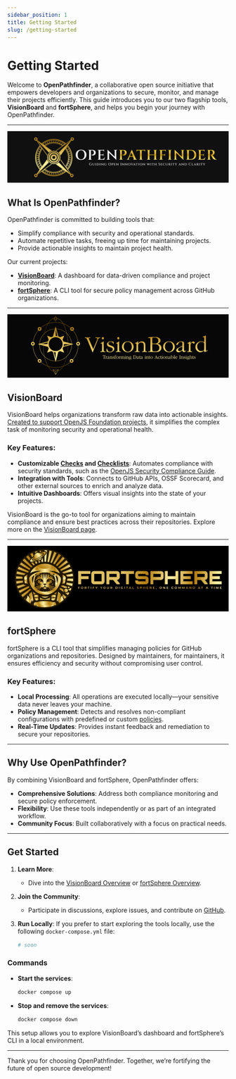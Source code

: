 ```yaml
---
sidebar_position: 1
title: Getting Started
slug: /getting-started
---
```


# Getting Started

Welcome to **OpenPathfinder**, a collaborative open source initiative that empowers developers and organizations to secure, monitor, and manage their projects efficiently. This guide introduces you to our two flagship tools, **VisionBoard** and **fortSphere**, and helps you begin your journey with OpenPathfinder.

---

![OpenPathfinder logo in header format](/img/openPathfinder_header.png)

## What Is OpenPathfinder?

OpenPathfinder is committed to building tools that:
- Simplify compliance with security and operational standards.
- Automate repetitive tasks, freeing up time for maintaining projects.
- Provide actionable insights to maintain project health.

Our current projects:
- **[VisionBoard](#visionboard)**: A dashboard for data-driven compliance and project monitoring.
- **[fortSphere](#fortsphere)**: A CLI tool for secure policy management across GitHub organizations.

---

![visionBoard logo in header format](/img/visionBoard_header.png)

## VisionBoard

VisionBoard helps organizations transform raw data into actionable insights. [Created to support OpenJS Foundation projects](/docs/history), it simplifies the complex task of monitoring security and operational health.

### Key Features:
- **Customizable [Checks](/docs/visionBoard/Checks) and [Checklists](/docs/visionBoard/checklists)**: Automates compliance with security standards, such as the [OpenJS Security Compliance Guide](/docs/visionBoard/checklists#official-checklists).
- **Integration with Tools**: Connects to GitHub APIs, OSSF Scorecard, and other external sources to enrich and analyze data.
- **Intuitive Dashboards**: Offers visual insights into the state of your projects.

VisionBoard is the go-to tool for organizations aiming to maintain compliance and ensure best practices across their repositories. Explore more on the [VisionBoard page](/docs/visionBoard).

---

![fortSphere logo in header format](/img/fortSphere_header.png)

## fortSphere

fortSphere is a CLI tool that simplifies managing policies for GitHub organizations and repositories. Designed by maintainers, for maintainers, it ensures efficiency and security without compromising user control.

### Key Features:
- **Local Processing**: All operations are executed locally—your sensitive data never leaves your machine.
- **Policy Management**: Detects and resolves non-compliant configurations with predefined or custom [policies](/docs/fortSphere/policies).
- **Real-Time Updates**: Provides instant feedback and remediation to secure your repositories.

---

## Why Use OpenPathfinder?

By combining VisionBoard and fortSphere, OpenPathfinder offers:
- **Comprehensive Solutions**: Address both compliance monitoring and secure policy enforcement.
- **Flexibility**: Use these tools independently or as part of an integrated workflow.
- **Community Focus**: Built collaboratively with a focus on practical needs.

---

## Get Started

1. **Learn More**:
   - Dive into the [VisionBoard Overview](/docs/visionBoard) or [fortSphere Overview](/docs/fortSphere).

2. **Join the Community**:
   - Participate in discussions, explore issues, and contribute on [GitHub](https://github.com/OpenPathfinder).

3. **Run Locally**:
   If you prefer to start exploring the tools locally, use the following `docker-compose.yml` file:

   ```yml
   # soon
   ```

### Commands
- **Start the services**:
  ```bash
  docker compose up
  ```

- **Stop and remove the services**:
  ```bash
  docker compose down
  ```

This setup allows you to explore VisionBoard’s dashboard and fortSphere’s CLI in a local environment.

---

Thank you for choosing OpenPathfinder. Together, we’re fortifying the future of open source development!
